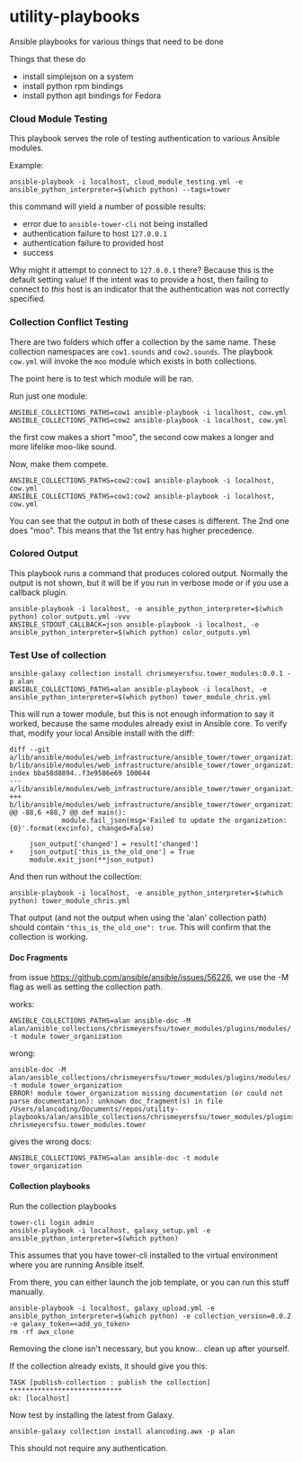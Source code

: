 # utility-playbooks
Ansible playbooks for various things that need to be done

Things that these do

 - install simplejson on a system
 - install python rpm bindings
 - install python apt bindings for Fedora

### Cloud Module Testing

This playbook serves the role of testing authentication to various
Ansible modules.

Example:

```
ansible-playbook -i localhost, cloud_module_testing.yml -e ansible_python_interpreter=$(which python) --tags=tower
```

this command will yield a number of possible results:

 - error due to `ansible-tower-cli` not being installed
 - authentication failure to host `127.0.0.1`
 - authentication failure to provided host
 - success

Why might it attempt to connect to `127.0.0.1` there? Because this is the
default setting value! If the intent was to provide a host, then failing
to connect to _this_ host is an indicator that the authentication was
not correctly specified.

### Collection Conflict Testing

There are two folders which offer a collection by the same name.
These collection namespaces are `cow1.sounds` and `cow2.sounds`.
The playbook `cow.yml` will invoke the `moo` module which exists in
both collections.

The point here is to test which module will be ran.

Run just one module:

```
ANSIBLE_COLLECTIONS_PATHS=cow1 ansible-playbook -i localhost, cow.yml
ANSIBLE_COLLECTIONS_PATHS=cow2 ansible-playbook -i localhost, cow.yml
```

the first cow makes a short "moo", the second cow makes a longer and
more lifelike moo-like sound.

Now, make them compete.

```
ANSIBLE_COLLECTIONS_PATHS=cow2:cow1 ansible-playbook -i localhost, cow.yml
ANSIBLE_COLLECTIONS_PATHS=cow1:cow2 ansible-playbook -i localhost, cow.yml
```

You can see that the output in both of these cases is different.
The 2nd one does "moo".
This means that the 1st entry has higher precedence.

### Colored Output

This playbook runs a command that produces colored output.
Normally the output is not shown, but it will be if you run in
verbose mode or if you use a callback plugin.

```
ansible-playbook -i localhost, -e ansible_python_interpreter=$(which python) color_outputs.yml -vvv
ANSIBLE_STDOUT_CALLBACK=json ansible-playbook -i localhost, -e ansible_python_interpreter=$(which python) color_outputs.yml
```

### Test Use of collection

```
ansible-galaxy collection install chrismeyersfsu.tower_modules:0.0.1 -p alan
ANSIBLE_COLLECTIONS_PATHS=alan ansible-playbook -i localhost, -e ansible_python_interpreter=$(which python) tower_module_chris.yml
```

This will run a tower module, but this is not enough information to say it worked,
because the same modules already exist in Ansible core. To verify that, modify
your local Ansible install with the diff:

```
diff --git a/lib/ansible/modules/web_infrastructure/ansible_tower/tower_organization.py b/lib/ansible/modules/web_infrastructure/ansible_tower/tower_organization.py
index bba58d8894..f3e9586e69 100644
--- a/lib/ansible/modules/web_infrastructure/ansible_tower/tower_organization.py
+++ b/lib/ansible/modules/web_infrastructure/ansible_tower/tower_organization.py
@@ -88,6 +88,7 @@ def main():
             module.fail_json(msg='Failed to update the organization: {0}'.format(excinfo), changed=False)

     json_output['changed'] = result['changed']
+    json_output['this_is_the_old_one'] = True
     module.exit_json(**json_output)
```

And then run without the collection:

```
ansible-playbook -i localhost, -e ansible_python_interpreter=$(which python) tower_module_chris.yml
```

That output (and not the output when using the 'alan' collection path) should
contain `"this_is_the_old_one": true`.
This will confirm that the collection is working.

#### Doc Fragments

from issue https://github.com/ansible/ansible/issues/56226, we use the -M flag
as well as setting the collection path.

works:

```
ANSIBLE_COLLECTIONS_PATHS=alan ansible-doc -M alan/ansible_collections/chrismeyersfsu/tower_modules/plugins/modules/ -t module tower_organization
```

wrong:

```
ansible-doc -M alan/ansible_collections/chrismeyersfsu/tower_modules/plugins/modules/ -t module tower_organization
ERROR! module tower_organization missing documentation (or could not parse documentation): unknown doc_fragment(s) in file /Users/alancoding/Documents/repos/utility-playbooks/alan/ansible_collections/chrismeyersfsu/tower_modules/plugins/modules/tower_organization.py: chrismeyersfsu.tower_modules.tower
```

gives the wrong docs:

```
ANSIBLE_COLLECTIONS_PATHS=alan ansible-doc -t module tower_organization
```

#### Collection playbooks

Run the collection playbooks

```
tower-cli login admin
ansible-playbook -i localhost, galaxy_setup.yml -e ansible_python_interpreter=$(which python)
```

This assumes that you have tower-cli installed to the virtual environment
where you are running Ansible itself.

From there, you can either launch the job template, or you can run this stuff
manually.

```
ansible-playbook -i localhost, galaxy_upload.yml -e ansible_python_interpreter=$(which python) -e collection_version=0.0.2 -e galaxy_token=<add_yo_token>
rm -rf awx_clone
```

Removing the clone isn't necessary, but you know... clean up after yourself.

If the collection already exists, it should give you this:

```
TASK [publish-collection : publish the collection] ****************************
ok: [localhost]
```

Now test by installing the latest from Galaxy.

```
ansible-galaxy collection install alancoding.awx -p alan
```

This should not require any authentication.
